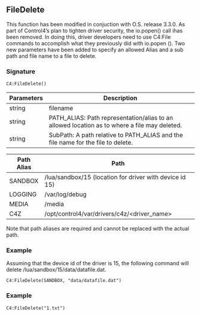 ## FileDelete
This function has been modified in conjuction with O.S. release 3.3.0.  As part of Control4’s plan to tighten driver security, the io.popen() call ihas been removed. In doing this, driver developers need to use C4:File commands to accomplish what they previously did with io.popen (). Two new parameters have been added to specify an allowed Alias and a sub path and file name to a file to delete. 


### Signature

`C4:FileDelete()`


| Parameters | Description |
| --- | --- |
| string| filename |
| string | PATH\_ALIAS: Path representation/alias to an allowed location as to where a file may deleted. |
| string | SubPath: A path relative to PATH\_ALIAS and the file name for the file to delete. |


| Path Alias | Path |
| --- | --- |
| SANDBOX | /lua/sandbox/15  (location for driver with device id 15) |
| LOGGING | /var/log/debug |
| MEDIA | /media |
| C4Z |  /opt/control4/var/drivers/c4z/\<driver\_name\>  |

Note that path aliases are required and cannot be replaced with the actual path. 


### Example

Assuming that the device id of the driver is 15, the following command will delete /lua/sandbox/15/data/datafile.dat. 

`C4:FileDelete(SANDBOX, "data/datafile.dat")`



### Example

`C4:FileDelete("1.txt")`